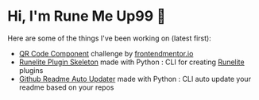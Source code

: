 # Hi, I'm Rune Me Up99 👋

Here are some of the things I've been working on (latest first):

- [QR Code Component](https://github.com/RuneMeUp99/Frontend-Mentor-QR-code-component) challenge by [frontendmentor.io](frontendmentor.io)
- [Runelite Plugin Skeleton](https://github.com/RuneMeUp99/runelite-plugin-skeleton) made with Python : CLI for creating [Runelite](https://github.com/runelite/runelite) plugins
- [Github Readme Auto Updater](https://github.com/RuneMeUp99/github-readme-auto-update) made with Python : CLI auto update your readme based on your repos
